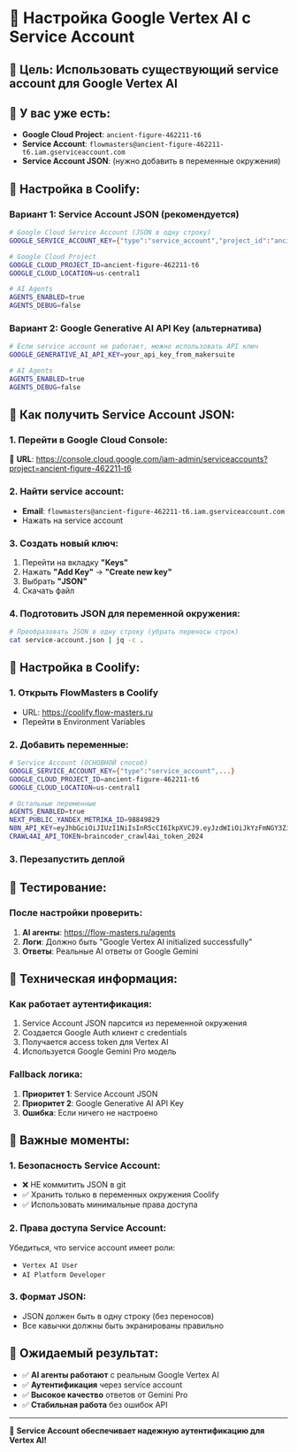 # 🤖 Настройка Google Vertex AI с Service Account

## 🎯 Цель: Использовать существующий service account для Google Vertex AI

## 📝 У вас уже есть:
- **Google Cloud Project**: `ancient-figure-462211-t6`
- **Service Account**: `flowmasters@ancient-figure-462211-t6.iam.gserviceaccount.com`
- **Service Account JSON**: (нужно добавить в переменные окружения)

## 🔧 Настройка в Coolify:

### Вариант 1: Service Account JSON (рекомендуется)
```bash
# Google Cloud Service Account (JSON в одну строку)
GOOGLE_SERVICE_ACCOUNT_KEY={"type":"service_account","project_id":"ancient-figure-462211-t6","private_key_id":"...","private_key":"-----BEGIN PRIVATE KEY-----\n...\n-----END PRIVATE KEY-----\n","client_email":"flowmasters@ancient-figure-462211-t6.iam.gserviceaccount.com","client_id":"...","auth_uri":"https://accounts.google.com/o/oauth2/auth","token_uri":"https://oauth2.googleapis.com/token","auth_provider_x509_cert_url":"https://www.googleapis.com/oauth2/v1/certs","client_x509_cert_url":"https://www.googleapis.com/oauth2/v1/certs/flowmasters%40ancient-figure-462211-t6.iam.gserviceaccount.com"}

# Google Cloud Project
GOOGLE_CLOUD_PROJECT_ID=ancient-figure-462211-t6
GOOGLE_CLOUD_LOCATION=us-central1

# AI Agents
AGENTS_ENABLED=true
AGENTS_DEBUG=false
```

### Вариант 2: Google Generative AI API Key (альтернатива)
```bash
# Если service account не работает, можно использовать API ключ
GOOGLE_GENERATIVE_AI_API_KEY=your_api_key_from_makersuite

# AI Agents
AGENTS_ENABLED=true
AGENTS_DEBUG=false
```

## 🔑 Как получить Service Account JSON:

### 1. Перейти в Google Cloud Console:
🔗 **URL**: https://console.cloud.google.com/iam-admin/serviceaccounts?project=ancient-figure-462211-t6

### 2. Найти service account:
- **Email**: `flowmasters@ancient-figure-462211-t6.iam.gserviceaccount.com`
- Нажать на service account

### 3. Создать новый ключ:
1. Перейти на вкладку **"Keys"**
2. Нажать **"Add Key"** → **"Create new key"**
3. Выбрать **"JSON"**
4. Скачать файл

### 4. Подготовить JSON для переменной окружения:
```bash
# Преобразовать JSON в одну строку (убрать переносы строк)
cat service-account.json | jq -c .
```

## 🚀 Настройка в Coolify:

### 1. Открыть FlowMasters в Coolify
- URL: https://coolify.flow-masters.ru
- Перейти в Environment Variables

### 2. Добавить переменные:
```bash
# Service Account (ОСНОВНОЙ способ)
GOOGLE_SERVICE_ACCOUNT_KEY={"type":"service_account",...}
GOOGLE_CLOUD_PROJECT_ID=ancient-figure-462211-t6
GOOGLE_CLOUD_LOCATION=us-central1

# Остальные переменные
AGENTS_ENABLED=true
NEXT_PUBLIC_YANDEX_METRIKA_ID=98849829
N8N_API_KEY=eyJhbGciOiJIUzI1NiIsInR5cCI6IkpXVCJ9.eyJzdWIiOiJkYzFmNGY3Zi0zMzQ1LTRiNzQtOTM1OC1lYjEyZWU4MjdiNzUiLCJpc3MiOiJuOG4iLCJhdWQiOiJwdWJsaWMtYXBpIiwiaWF0IjoxNzUwMzE2MDk1fQ.54cWJ5_Lknv20HTq4mPspgHPFaLVcpAXLVFRRMgZ4tE
CRAWL4AI_API_TOKEN=braincoder_crawl4ai_token_2024
```

### 3. Перезапустить деплой

## 🧪 Тестирование:

### После настройки проверить:
1. **AI агенты**: https://flow-masters.ru/agents
2. **Логи**: Должно быть "Google Vertex AI initialized successfully"
3. **Ответы**: Реальные AI ответы от Google Gemini

## 🔧 Техническая информация:

### Как работает аутентификация:
1. Service Account JSON парсится из переменной окружения
2. Создается Google Auth клиент с credentials
3. Получается access token для Vertex AI
4. Используется Google Gemini Pro модель

### Fallback логика:
1. **Приоритет 1**: Service Account JSON
2. **Приоритет 2**: Google Generative AI API Key
3. **Ошибка**: Если ничего не настроено

## 🚨 Важные моменты:

### 1. Безопасность Service Account:
- ❌ НЕ коммитить JSON в git
- ✅ Хранить только в переменных окружения Coolify
- ✅ Использовать минимальные права доступа

### 2. Права доступа Service Account:
Убедиться, что service account имеет роли:
- `Vertex AI User`
- `AI Platform Developer`

### 3. Формат JSON:
- JSON должен быть в одну строку (без переносов)
- Все кавычки должны быть экранированы правильно

## 🎯 Ожидаемый результат:

- ✅ **AI агенты работают** с реальным Google Vertex AI
- ✅ **Аутентификация** через service account
- ✅ **Высокое качество** ответов от Gemini Pro
- ✅ **Стабильная работа** без ошибок API

---

🚀 **Service Account обеспечивает надежную аутентификацию для Vertex AI!**
